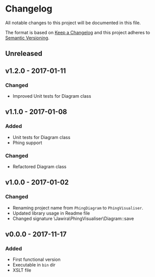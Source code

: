 Changelog
=========

All notable changes to this project will be documented in this file.

The format is based on [Keep a Changelog](http://keepachangelog.com/en/1.0.0/)
and this project adheres to [Semantic Versioning](http://semver.org/spec/v2.0.0.html).

Unreleased
----------


v1.2.0 - 2017-01-11
-------------------

### Changed
* Improved Unit tests for Diagram class


v1.1.0 - 2017-01-08
-------------------

### Added
* Unit tests for Diagram class
* Phing support

### Changed
* Refactored Diagram class


v1.0.0 - 2017-01-02
-------------------

### Changed
* Renaming project name from `PhingDiagram` to `PhingVisualiser`.
* Updated library usage in Readme file
* Changed signature \Jawira\PhingVisualiser\Diagram::save


v0.0.0 - 2017-11-17
-------------------

### Added
* First functional version
* Executable in `bin` dir
* XSLT file


<!---
Guiding Principles

    Changelogs are for humans, not machines.
    There should be an entry for every single version.
    The same types of changes should be grouped.
    Versions and sections should be linkable.
    The latest version comes first.
    The release date of each versions is displayed.
    Mention whether you follow Semantic Versioning.

Types of changes

    Added for new features.
    Changed for changes in existing functionality.
    Deprecated for soon-to-be removed features.
    Removed for now removed features.
    Fixed for any bug fixes.
    Security in case of vulnerabilities.
-->
